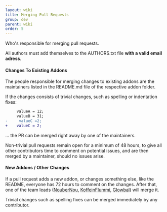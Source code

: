 ```yaml
---
layout: wiki
title: Merging Pull Requests
group: dev
parent: wiki
order: 5
---
```


Who's responsible for merging pull requests.

All authors must add themselves to the AUTHORS.txt file **with a valid email adress**.


#### Changes To Existing Addons

The people responsible for merging changes to existing addons are the maintainers listed in the README.md file of the respective addon folder.

If the changes consists of trivial changes, such as spelling or indentation fixes:

```diff
     valueA = 12;
     valueB = 31;
-     valueC =2;
+    valueC = 2;
```

... the PR can be merged right away by one of the maintainers.

Non-trivial pull requests remain open for a minimum of 48 hours, to give all other contributors time to comment on potential issues, and are then merged by a maintainer, should no issues arise.


#### New Addons / Other Changes

If a pull request adds a new addon, or changes something else, like the README, everyone has 72 hours to comment on the changes. After that, one of the team leads ([NouberNou](https://github.com/NouberNou), [KoffeinFlummi](https://github.com/KoffeinFlummi), [Glowbal](https://github.com/Glowbal)) will merge it.

Trivial changes such as spelling fixes can be merged immediately by any contributor.